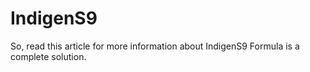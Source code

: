 # IndigenS9
So, read this article for more information about IndigenS9 Formula is a complete solution.
